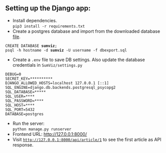## Setting up the Django app:
- Install dependencies.     
`pip3 install -r requirements.txt`
- Create a postgres database and import from the downloaded database [file](https://files.webis.de/summary-explorer/database/dbexport.sql). 
<pre><code>CREATE DATABASE <b>sumviz</b>;
psql -h hostname -d <b>sumviz</b> -U username -f dbexport.sql</code></pre>

- Create a `.env` file to save DB settings. Also update the database credentials in `SumViz/settings.py`  
<pre><code>DEBUG=0
SECRET_KEY=**********
DJANGO_ALLOWED_HOSTS=localhost 127.0.0.1 [::1]
SQL_ENGINE=django.db.backends.postgresql_psycopg2
SQL_DATABASE=*****
SQL_USER=****
SQL_PASSWORD=****
SQL_HOST=****
SQL_PORT=5432
DATABASE=postgres</code></pre>
- Run the server:   
<code>python manage.py runserver</code>
- Frontend URL: http://127.0.0.1:8000/
- Visit <a href="http://127.0.0.1:8000/api/article/1" target=_blank>`http://127.0.0.1:8000/api/article/1`</a> to see the first article as API response.

